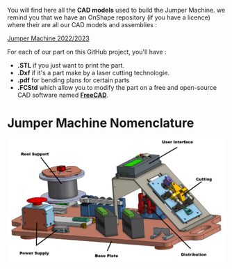 You will find here all the **CAD models** used to build the Jumper Machine. 
we remind you that we have an OnShape repository (if you have a licence)  where their are all our CAD models and assemblies : 

[Jumper Machine 2022/2023](https://cad.onshape.com/documents/e23f2a9b7d5cbfc350862d24/w/3bd71b5e537bce5bc2623e5e/e/d0d5c7eefa7db94f148151a4)

For each of our part on this GitHub project,  you'll have :
- **.STL** if you just want to print the part.
- **.Dxf** if it's a part make by a laser cutting technologie.
- **.pdf** for bending plans for certain parts
- **.FCStd** which allow you to modify the part on a free and open-source CAD software named [**FreeCAD**](https://www.freecad.org/index.php).


# Jumper Machine Nomenclature
![Jumper Machine nomenclature](../Images/IMG_CAD/Jumper_Machine.png)
